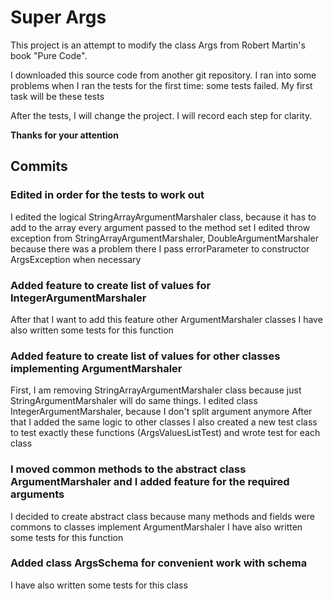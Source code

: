 # Super Args

This project is an attempt to modify the class Args from Robert Martin's book "Pure Code".

I downloaded this source code from another git repository.
I ran into some problems when I ran the tests for the first time: some tests failed. 
My first task will be these tests

After the tests, I will change the project. I will record each step for clarity.

**Thanks for your attention**

## Commits

### Edited in order for the tests to work out

I edited the logical StringArrayArgumentMarshaler class, because it has to add to the array every argument passed to the method set
I edited throw exception from StringArrayArgumentMarshaler, DoubleArgumentMarshaler because there was a problem there
I pass errorParameter to constructor ArgsException when necessary

### Added feature to create list of values for IntegerArgumentMarshaler
After that I want to add this feature other ArgumentMarshaler classes
I have also written some tests for this function


### Added feature to create list of values for other classes implementing ArgumentMarshaler

First, I am removing StringArrayArgumentMarshaler class because just StringArgumentMarshaler will do same things.
I edited class IntegerArgumentMarshaler, because I don't split argument anymore
After that I added the same logic to other classes
I also created a new test class to test exactly these functions (ArgsValuesListTest) and wrote test for each class


### I moved common methods to the abstract class ArgumentMarshaler and I added feature for the required arguments

I decided to create abstract class because many methods and fields were commons to classes implement ArgumentMarshaler
I have also written some tests for this function


### Added class ArgsSchema for convenient work with schema 
I have also written some tests for this class
